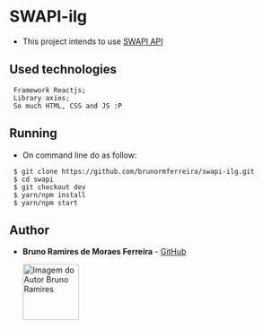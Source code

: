 # SWAPI-ilg

- This project intends to use [SWAPI API](https://swapi.co/)

## Used technologies
   
   ```
    Framework Reactjs;
    Library axios;
    So much HTML, CSS and JS :P
   ```

## Running
    
   - On command line do as follow:
   
   ```
    $ git clone https://github.com/brunormferreira/swapi-ilg.git
    $ cd swapi
    $ git checkout dev
    $ yarn/npm install
    $ yarn/npm start
   ```

## Author

* **Bruno Ramires de Moraes Ferreira** -  [GitHub](https://github.com/brunormferreira)

  <a href="https://github.com/brunormferreira">
    <img 
    alt="Imagem do Autor Bruno Ramires" src="https://avatars0.githubusercontent.com/u/35575092?s=460&v=4" width="100">
  </a>